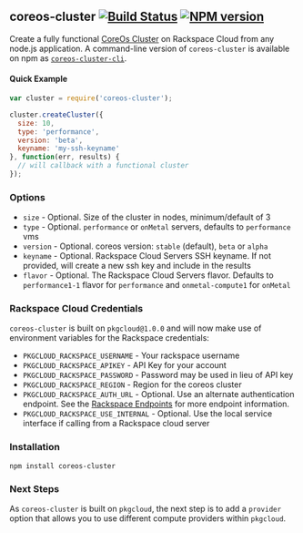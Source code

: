 ## coreos-cluster [![Build Status](https://secure.travis-ci.org/kenperkins/coreos-cluster.png?branch=master)](http://travis-ci.org/kenperkins/coreos-cluster) [![NPM version](https://badge.fury.io/js/coreos-cluster.png)](http://badge.fury.io/js/coreos-cluster)

Create a fully functional [CoreOs Cluster](https://coreos.com/using-coreos/) on Rackspace Cloud from any node.js application. A command-line version of `coreos-cluster` is available on npm as [`coreos-cluster-cli`](https://npmjs.org/package/coreos-cluster-cli).

#### Quick Example

```javascript
var cluster = require('coreos-cluster');

cluster.createCluster({
  size: 10,
  type: 'performance',
  version: 'beta',
  keyname: 'my-ssh-keyname'
}, function(err, results) {
  // will callback with a functional cluster
});
```

### Options

- `size` - Optional. Size of the cluster in nodes, minimum/default of 3
- `type` - Optional. `performance` or `onMetal` servers, defaults to `performance` vms
- `version` - Optional. coreos version: `stable` (default), `beta` or `alpha`
- `keyname` - Optional. Rackspace Cloud Servers SSH keyname. If not provided, will create a new ssh key and include in the results
- `flavor` - Optional. The Rackspace Cloud Servers flavor. Defaults to `performance1-1` flavor for `performance` and `onmetal-compute1` for `onMetal`

### Rackspace Cloud Credentials
`coreos-cluster` is built on `pkgcloud@1.0.0` and will now make use of environment variables for the Rackspace credentials:

- `PKGCLOUD_RACKSPACE_USERNAME` - Your rackspace username
- `PKGCLOUD_RACKSPACE_APIKEY` - API Key for your account
- `PKGCLOUD_RACKSPACE_PASSWORD` - Password may be used in lieu of API key
- `PKGCLOUD_RACKSPACE_REGION` - Region for the coreos cluster
- `PKGCLOUD_RACKSPACE_AUTH_URL` - Optional. Use an alternate authentication endpoint. See the [Rackspace Endpoints](http://docs.rackspace.com/servers/api/v2/cn-devguide/content/auth_endpoints.html) for more endpoint information.
- `PKGCLOUD_RACKSPACE_USE_INTERNAL` - Optional. Use the local service interface if calling from a Rackspace cloud server

### Installation

```
npm install coreos-cluster
```

### Next Steps
As `coreos-cluster` is built on `pkgcloud`, the next step is to add a `provider` option that allows you to use different compute providers within `pkgcloud`.